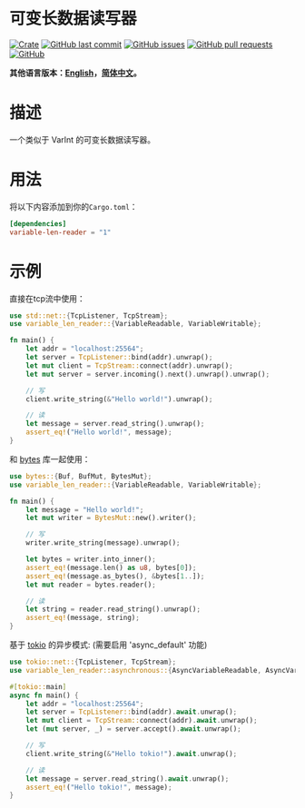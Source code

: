 # 可变长数据读写器

[![Crate](https://img.shields.io/crates/v/variable-len-reader.svg)](https://crates.io/crates/variable-len-reader)
[![GitHub last commit](https://img.shields.io/github/last-commit/xuxiaocheng0201/variable-len-reader)](https://github.com/xuxiaocheng0201/variable-len-reader/commits/master)
[![GitHub issues](https://img.shields.io/github/issues-raw/xuxiaocheng0201/variable-len-reader)](https://github.com/xuxiaocheng0201/variable-len-reader/issues)
[![GitHub pull requests](https://img.shields.io/github/issues-pr/xuxiaocheng0201/variable-len-reader)](https://github.com/xuxiaocheng0201/variable-len-reader/pulls)
[![GitHub](https://img.shields.io/github/license/xuxiaocheng0201/variable-len-reader)](https://github.com/xuxiaocheng0201/variable-len-reader/blob/master/LICENSE)

**其他语言版本：[English](README.md)，[简体中文](README_zh.md)。**

# 描述

一个类似于 VarInt 的可变长数据读写器。


# 用法

将以下内容添加到你的`Cargo.toml`：

```toml
[dependencies]
variable-len-reader = "1"
```


# 示例

直接在tcp流中使用：

```rust
use std::net::{TcpListener, TcpStream};
use variable_len_reader::{VariableReadable, VariableWritable};

fn main() {
    let addr = "localhost:25564";
    let server = TcpListener::bind(addr).unwrap();
    let mut client = TcpStream::connect(addr).unwrap();
    let mut server = server.incoming().next().unwrap().unwrap();

    // 写
    client.write_string(&"Hello world!").unwrap();

    // 读
    let message = server.read_string().unwrap();
    assert_eq!("Hello world!", message);
}
```

和 [bytes](https://crates.io/crates/bytes) 库一起使用：

```rust
use bytes::{Buf, BufMut, BytesMut};
use variable_len_reader::{VariableReadable, VariableWritable};

fn main() {
    let message = "Hello world!";
    let mut writer = BytesMut::new().writer();

    // 写
    writer.write_string(message).unwrap();

    let bytes = writer.into_inner();
    assert_eq!(message.len() as u8, bytes[0]);
    assert_eq!(message.as_bytes(), &bytes[1..]);
    let mut reader = bytes.reader();

    // 读
    let string = reader.read_string().unwrap();
    assert_eq!(message, string);
}
```

基于 [tokio](https://crates.io/crates/tokio) 的异步模式:
(需要启用 'async_default' 功能)

```rust
use tokio::net::{TcpListener, TcpStream};
use variable_len_reader::asynchronous::{AsyncVariableReadable, AsyncVariableWritable};

#[tokio::main]
async fn main() {
    let addr = "localhost:25564";
    let server = TcpListener::bind(addr).await.unwrap();
    let mut client = TcpStream::connect(addr).await.unwrap();
    let (mut server, _) = server.accept().await.unwrap();

    // 写
    client.write_string(&"Hello tokio!").await.unwrap();

    // 读
    let message = server.read_string().await.unwrap();
    assert_eq!("Hello tokio!", message);
}
```
